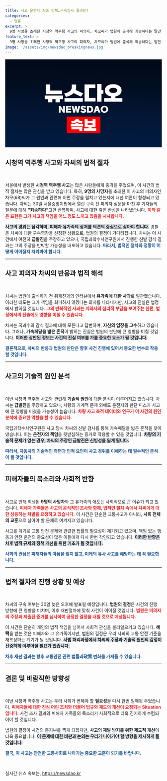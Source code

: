 ```yaml
---
title: 사고 운전자 죄송 반복…구속심사 결과는?
categories:
  - 법률
excerpt: >
  9명 사망을 초래한 시청역 역주행 사고의 피의자, 차모씨가 법원에 출석해 죄송하다는 말만 반복했습니다. 그의 구속 여부는 오늘 오후 결정됩니다. 사건의 전말과 진실은 과연 무엇일까요?
feature_text: >
  9명 사망을 초래한 시청역 역주행 사고의 피의자, 차모씨가 법원에 출석해 죄송하다는 말만 반복했습니다. 그의 구속 여부는 오늘 오후 결정됩니다. 사건의 전말과 진실은 과연 무엇일까요?
image: '/assets/img/newsdao_breakingnews.jpg'
---
```


<p><img src="/assets/img/newsdao_breakingnews.jpg" alt="bookingtag 속보" /></p>

<h2 data-ke-size="size26">시청역 역주행 사고와 차씨의 법적 절차</h2>

<p data-ke-size="size16">&nbsp;</p>

<p>서울에서 발생한 <b>시청역 역주행 사고</b>는 많은 사람들에게 충격을 주었으며, 이 사건의 법적 절차는 많은 관심을 받고 있습니다. 특히, <strong>9명의 사망자</strong>를 초래한 이 사고의 피의자인 차모(68)씨가 그 원인과 관련해 어떤 주장을 펼치고 있는지에 대한 여론이 형성되고 있습니다. 차씨는 30일 서울중앙지법에서 열린 구속 전 피의자 심문을 마친 후 기자들의 질문에 대해 <strong>“죄송하다”</strong>고만 반복하며, 사고에 대한 깊은 반성을 나타냈습니다. <b><span style="color: #ee2323;">이와 같은 표현은 그가 사고의 책임을 어느 정도 느끼고 있음을 시사합니다.</span></b> </p>

<p><b><span style="background-color: #21538527;">사고의 경위는 심각하며, 피해자 유가족의 상처를 의견의 중심으로 삼아야 합니다.</span></b> 경찰은 차씨에 대한 구속영장을 신청한 상황으로, 법원의 결정이 기다려집니다. 차씨는 이 사건에서 여전히 <b>급발진</b>을 주장하고 있으나, 국립과학수사연구원에서 진행한 신발 감식 결과는 그의 주장을 반박할 가능성을 내포하고 있습니다. <b><span style="color: #1a5490;">따라서, 법적인 절차와 정황이 어떻게 이어질지 지켜봐야 합니다.</span></b> </p>

<hr/>

<h2 data-ke-size="size26">사고 피의자 차씨의 반응과 법적 해석</h2>

<p data-ke-size="size16">&nbsp;</p>

<p>차씨는 법원에 출석하기 전 취재진과의 인터뷰에서 <strong>유가족에 대한 사과</strong>로 일관했습니다. 이러한 태도는 그가 책임을 회피하지 않겠다는 의지를 나타내지만, 사고의 진실은 법정에서 밝혀질 것입니다. <b><span style="color: #ee2323;">그의 반복적인 사과는 피의자의 심리적 부담을 보여주는 한편, 법정에서의 진술에도 영향을 미칠 수 있습니다.</span></b> </p>

<p>차씨는 국과수의 감식 결과에 대해 모른다고 답변하며, <b>자신의 입장을 고수</b>하고 있습니다. 그러나, <strong>가속페달을 밟은 흔적</strong>이 밝히는 진실은 법원의 판단에 큰 영향을 미칠 것입니다. <b><span style="background-color: #21538527;">이러한 상반된 정보는 사건의 진실 여부를 가를 중요한 요소가 될 것입니다.</span></b> </p>

<p><b><span style="color: #1a5490;">결론적으로, 차씨의 반응과 법원의 판단은 향후 사건 진행에 있어서 중요한 변수로 작용할 것입니다.</span></b> </p>

<hr/>

<h2 data-ke-size="size26">사고의 기술적 원인 분석</h2>

<p data-ke-size="size16">&nbsp;</p>

<p>이번 시청역 역주행 사고와 관련해 <b>기술적 원인</b>에 대한 분석이 이루어지고 있습니다. 차씨는 <strong>급발진</strong>을 주장하고 있으나, 차량의 기계적 문제 외에도 운전자의 판단 미스가 사고에 큰 영향을 미쳤을 가능성이 높습니다. <b><span style="color: #ee2323;">차량 사고 축적 데이터와 연구가 이 사건의 원인 분석에 중요한 역할을 할 수 있습니다.</span></b> </p>

<p>국립과학수사연구원은 사고 당시 차씨의 신발 검사를 통해 가속페달을 밟은 흔적을 찾아냈습니다. 이는 <b>운전자의 책임</b>을 뒷받침하는 증거로 작용할 수 있을 것입니다. <b><span style="background-color: #21538527;">차량의 기술적 문제가 없는 경우, 차씨의 주장인 급발진은 신빙성을 잃게 됩니다.</span></b> </p>

<p><b><span style="color: #1a5490;">따라서, 자동차의 기술적인 측면과 인적 요인이 사고 경위를 이해하는 데 필수적인 분석이 될 것입니다.</span></b> </p>

<hr/>

<h2 data-ke-size="size26">피해자들의 목소리와 사회적 반향</h2>

<p data-ke-size="size16">&nbsp;</p>

<p>사고로 인해 희생된 <strong>9명의 사망자</strong>와 그 유가족의 애도는 사회적으로 큰 이슈가 되고 있습니다. <b><span style="color: #ee2323;">피해자 가족들은 사고의 공식적인 조사와 함께, 법적인 절차 속에서 차씨에게 대한 상응하는 처벌을 요청하고 있습니다.</span></b> 이 사건은 단순한 교통사고가 아니라, <b>사회 전체의 교훈</b>으로 삼아야 할 문제로 여겨지고 있습니다. </p>

<p>사고를 계기로 교통 안전 문제와 관련한 법률의 필요성이 제기되고 있으며, 책임 있는 행동과 안전 운전의 중요성이 많은 이들에게 다시 한번 각인되고 있습니다. <b><span style="background-color: #21538527;">이러한 반향은 차후 법적 규제와 정책 개선을 위한 기초가 될 것입니다.</span></b> </p>

<p><b><span style="color: #1a5490;">사회의 관심은 피해자들의 아픔을 잊지 않고, 미래의 유사 사고를 예방하는 데 꼭 필요합니다.</span></b> </p>

<hr/>

<h2 data-ke-size="size26">법적 절차의 진행 상황 및 예상</h2>

<p data-ke-size="size16">&nbsp;</p>

<p>차씨의 구속 여부는 30일 늦은 오후에 발표될 예정입니다. <b>법원의 결정</b>은 사건의 진행 방향에 큰 영향을 미치며, 이후 재판절차에 맞춰 사건이 이어질 것입니다. <b><span style="color: #ee2323;">법원은 피의자의 주장과 제출된 증거를 심사하여 공정한 결정을 내릴 것으로 예상됩니다.</span></b> </p>

<p>이 사건은 단순히 개인의 법적 책임을 넘어서 사회적 관심을 불러일으키고 있습니다. <b>혜택</b>을 받는 것은 피해자와 그 유가족이지만, 법원의 결정은 우리 사회의 교통 안전 기준을 재조정하는 계기가 될 것입니다. <b><span style="background-color: #21538527;">사법 처리과정에서 차씨의 주장과 기술적 원인의 감정이 신중하게 이루어질 필요가 있습니다.</span></b> </p>

<p><b><span style="color: #1a5490;">차후 재판 결과는 향후 교통안전 관련 법률과政策 변화를 가져올 수 있습니다.</span></b> </p>

<hr/>

<h2 data-ke-size="size26">결론 및 바람직한 방향성</h2>

<p data-ke-size="size16">&nbsp;</p>

<p>이번 시청역 역주행 사고는 우리 사회가 변해야 할 <b>필요성</b>을 다시 한번 일깨워 주었습니다. <b><span style="color: #ee2323;">피해자들에 대한 진심 어린 조치와 더불어 법규와 제도의 개선이 요청되는 Situation입니다.</span></b> 사건 조사 결과와 피해자 가족들의 목소리가 사회적으로 더욱 진지하게 수렴되어야 할 것입니다. </p>

<p>법원의 결정이 사건의 종지부를 찍게 되겠지만, <b>사고의 재발 방지를 위한 제도적 개선</b>이 더욱 중요합니다. <b><span style="background-color: #21538527;">이 문제에 대한 비판과 논의는 우리가 나아가야 할 방향을 제시하게 될 것입니다.</span></b> </p>

<p><b><span style="color: #1a5490;">결국, 이 사고는 안전한 교통사회로 나아가는 중요한 교훈이 되기를 바랍니다.</span></b> </p>

<p data-ke-size="size16">&nbsp;</p>
실시간 뉴스 속보는, <a href="https://newsdao.kr" rel="dofollow">https://newsdao.kr</a>


